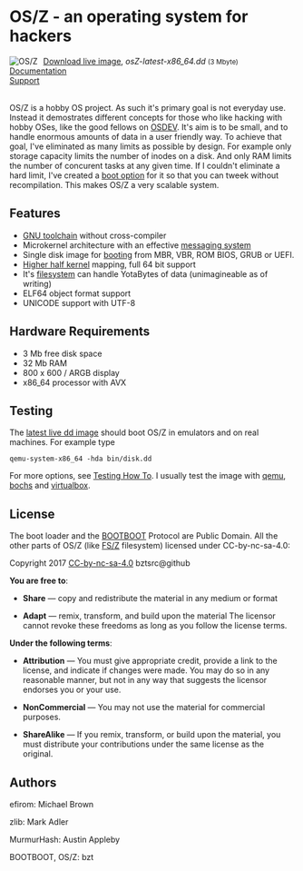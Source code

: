 OS/Z - an operating system for hackers
======================================

<img align="left" style="margin-right:10px;" alt="OS/Z" src="https://github.com/bztsrc/osz/raw/master/logoa.png">
<a href="https://github.com/bztsrc/osz/blob/master/bin/disk.dd?raw=true">Download live image</a>, <i>osZ-latest-x86_64.dd</i> <small>(3 Mbyte)</small><br>
<a href="https://github.com/bztsrc/osz/tree/master/docs">Documentation</a><br>
<a href="http://forum.osdev.org/viewtopic.php?f=2&t=30914&p=266383">Support</a><br><br>

OS/Z is a hobby OS project. As such it's primary goal is not
everyday use. Instead it demostrates different concepts
for those who like hacking with hobby OSes, like the good fellows on [OSDEV](http://forum.osdev.org/). It's aim is
to be small, and to handle enormous amounts of data in
a user friendly way. To achieve that goal, I've eliminated
as many limits as possible by design.
For example only storage capacity limits the number of inodes
on a disk. And only RAM limits the number of concurent tasks
at any given time. If I couldn't eliminate a hard limit, I've
created a [boot option](https://github.com/bztsrc/osz/tree/master/docs/bootopts.md) for it so that you
can tweek without recompilation. This makes OS/Z a very scalable system.

Features
--------

 - [GNU toolchain](https://github.com/bztsrc/osz/tree/master/docs/compile.md) without cross-compiler
 - Microkernel architecture with an effective [messaging system](https://github.com/bztsrc/osz/tree/master/docs/messages.md)
 - Single disk image for [booting](https://github.com/bztsrc/osz/tree/master/docs/boot.md) from MBR, VBR, ROM BIOS, GRUB or UEFI.
 - [Higher half kernel](https://github.com/bztsrc/osz/tree/master/docs/memory.md) mapping, full 64 bit support
 - It's [filesystem](https://github.com/bztsrc/osz/tree/master/docs/fs.md) can handle YotaBytes of data (unimagineable as of writing)
 - ELF64 object format support
 - UNICODE support with UTF-8

Hardware Requirements
---------------------

 - 3 Mb free disk space
 - 32 Mb RAM
 - 800 x 600 / ARGB display
 - x86_64 processor with AVX

Testing
-------

The [latest live dd image](https://github.com/bztsrc/osz/blob/master/bin/disk.dd?raw=true) should boot OS/Z in emulators and on real machines. For example type

```shell
qemu-system-x86_64 -hda bin/disk.dd
```
For more options, see [Testing How To](https://github.com/bztsrc/osz/tree/master/docs/howto1-testing.md). I usually test the image
with [qemu](http://www.qemu.org/), [bochs](http://bochs.sourceforge.net/) and [virtualbox](https://www.virtualbox.org/).

License
-------

The boot loader and the [BOOTBOOT](https://github.com/bztsrc/osz/blob/master/loader) Protocol are Public Domain.
All the other parts of OS/Z (like [FS/Z](https://github.com/bztsrc/osz/blob/master/docs/fs.md) filesystem) licensed under CC-by-nc-sa-4.0:

 Copyright 2017 [CC-by-nc-sa-4.0](https://creativecommons.org/licenses/by-nc-sa/4.0/) bztsrc@github
 
**You are free to**:

 - **Share** — copy and redistribute the material in any medium or format

 - **Adapt** — remix, transform, and build upon the material
     The licensor cannot revoke these freedoms as long as you follow
     the license terms.
 
**Under the following terms**:

 - **Attribution** — You must give appropriate credit, provide a link to
     the license, and indicate if changes were made. You may do so in
     any reasonable manner, but not in any way that suggests the
     licensor endorses you or your use.

 - **NonCommercial** — You may not use the material for commercial purposes.

 - **ShareAlike** — If you remix, transform, or build upon the material,
     you must distribute your contributions under the same license as
     the original.

Authors
-------

efirom: Michael Brown

zlib: Mark Adler

MurmurHash: Austin Appleby

BOOTBOOT, OS/Z: bzt

